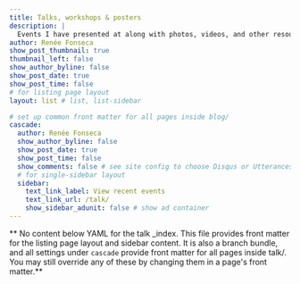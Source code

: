 ```yaml
---
title: Talks, workshops & posters
description: |
  Events I have presented at along with photos, videos, and other resources.
author: Renée Fonseca
show_post_thumbnail: true
thumbnail_left: false
show_author_byline: false
show_post_date: true
show_post_time: false
# for listing page layout
layout: list # list, list-sidebar

# set up common front matter for all pages inside blog/
cascade:
  author: Renée Fonseca
  show_author_byline: false
  show_post_date: true
  show_post_time: false
  show_comments: false # see site config to choose Disqus or Utterances
  # for single-sidebar layout
  sidebar:
    text_link_label: View recent events
    text_link_url: /talk/
    show_sidebar_adunit: false # show ad container
---
```


** No content below YAML for the talk _index. This file provides front matter for the listing page layout and sidebar content. It is also a branch bundle, and all settings under `cascade` provide front matter for all pages inside talk/. You may still override any of these by changing them in a page's front matter.**

